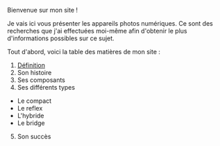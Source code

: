 Bienvenue sur mon site !

Je vais ici vous présenter les appareils photos numériques. Ce sont des recherches que j'ai effectuées moi-même afin d'obtenir le plus d'informations possibles sur ce sujet.

Tout d'abord, voici la table des matières de mon site : 


1. [Définition](explications.md)
2. Son histoire
3. Ses composants
4. Ses différents types
* Le compact
* Le reflex
* L'hybride
* Le bridge
5. Son succès
